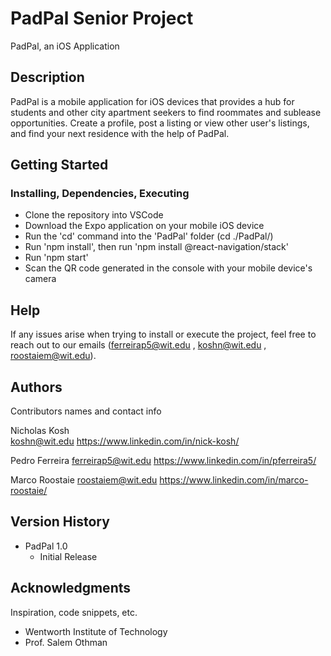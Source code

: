 # PadPal Senior Project

PadPal, an iOS Application

## Description

PadPal is a mobile application for iOS devices that provides a hub for students and other city apartment seekers to find roommates and sublease opportunities. Create a profile, post a listing or view other user's listings, and find your next residence with the help of PadPal.

## Getting Started

### Installing, Dependencies, Executing

* Clone the repository into VSCode
* Download the Expo application on your mobile iOS device
* Run the 'cd' command into the 'PadPal' folder (cd ./PadPal/)
* Run 'npm install', then run 'npm install @react-navigation/stack'
* Run 'npm start'
* Scan the QR code generated in the console with your mobile device's camera

## Help

If any issues arise when trying to install or execute the project, feel free to reach out to our emails
(ferreirap5@wit.edu , koshn@wit.edu , roostaiem@wit.edu).

## Authors

Contributors names and contact info

Nicholas Kosh  
koshn@wit.edu
https://www.linkedin.com/in/nick-kosh/

Pedro Ferreira
ferreirap5@wit.edu
https://www.linkedin.com/in/pferreira5/

Marco Roostaie
roostaiem@wit.edu
https://www.linkedin.com/in/marco-roostaie/

## Version History

* PadPal 1.0
    * Initial Release

## Acknowledgments

Inspiration, code snippets, etc.
* Wentworth Institute of Technology
* Prof. Salem Othman
